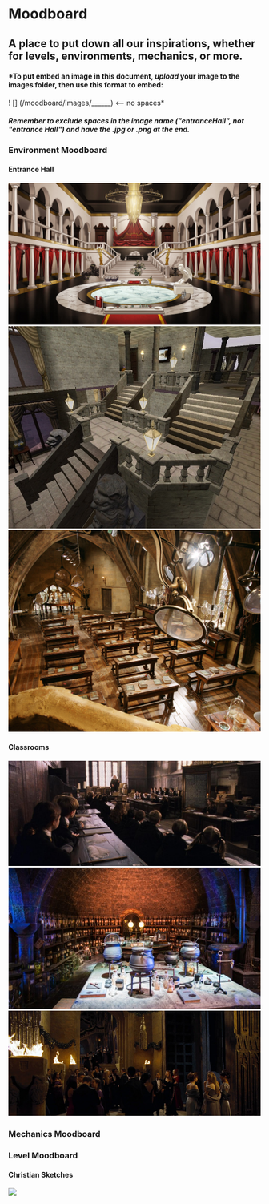 # Moodboard
## A place to put down all our inspirations, whether for levels, environments, mechanics, or more.

#### *To put embed an image in this document, _upload_ your image to the images folder, then use this format to embed:
! [] (/moodboard/images/______)   <-- no spaces*
#### *Remember to exclude spaces in the image name ("entranceHall", not "entrance Hall") and have the .jpg or .png at the end.*

### Environment Moodboard


#### Entrance Hall

![](/moodboard/images/entrancehall.jpg)
![](/moodboard/images/entrancehall1.jpg)
![](/moodboard/images/Lecture_Classroom.jpg)

#### Classrooms

![](/moodboard/images/Charms_classroom.jpg)
![](/moodboard/images/potions_classroom.jpg)
![](/moodboard/images/entrancehall2.jpg)

### Mechanics Moodboard

### Level Moodboard

#### Christian Sketches

![](/moodboard/images/Sketch_-_Courtyard.jpg)
